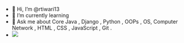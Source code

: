 - 👋 Hi, I’m @rtiwari13
- 🌱 I’m currently learning 
- 💬 Ask me about Core Java , Django , Python , OOPs , OS, Computer Network , HTML , CSS , JavaScript , Git .
- <img src="{BadgeURLHere}" />

